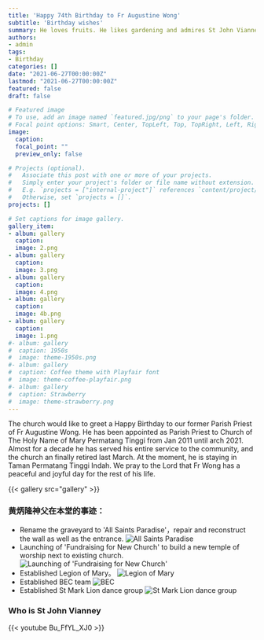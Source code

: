 ```yaml
---
title: 'Happy 74th Birthday to Fr Augustine Wong'
subtitle: 'Birthday wishes'
summary: He loves fruits. He likes gardening and admires St John Vianney.
authors:
- admin
tags:
- Birthday
categories: []
date: "2021-06-27T00:00:00Z"
lastmod: "2021-06-27T00:00:00Z"
featured: false
draft: false

# Featured image
# To use, add an image named `featured.jpg/png` to your page's folder.
# Focal point options: Smart, Center, TopLeft, Top, TopRight, Left, Right, BottomLeft, Bottom, BottomRight
image:
  caption:
  focal_point: ""
  preview_only: false

# Projects (optional).
#   Associate this post with one or more of your projects.
#   Simply enter your project's folder or file name without extension.
#   E.g. `projects = ["internal-project"]` references `content/project/deep-learning/index.md`.
#   Otherwise, set `projects = []`.
projects: []

# Set captions for image gallery.
gallery_item:
- album: gallery
  caption:
  image: 2.png
- album: gallery
  caption:
  image: 3.png
- album: gallery
  caption:
  image: 4.png
- album: gallery
  caption:
  image: 4b.png
- album: gallery
  caption:
  image: 1.png
#- album: gallery
#  caption: 1950s
#  image: theme-1950s.png
#- album: gallery
#  caption: Coffee theme with Playfair font
#  image: theme-coffee-playfair.png
#- album: gallery
#  caption: Strawberry
#  image: theme-strawberry.png
---
```

The church would like to greet a Happy Birthday to our former Parish Priest of Fr Augustine Wong. He has been appointed as Parish Priest to Church of The Holy Name of Mary Permatang Tinggi from Jan 2011 until arch 2021. Almost for a decade he has served his entire service to the community, and the church an finally retired last March. At the moment, he is staying in Taman Permatang Tinggi Indah. We pray to the Lord that Fr Wong has a peaceful and joyful day for the rest of his life.

{{< gallery src="gallery" >}}

### 黄炳隆神父在本堂的事迹：

- Rename the graveyard to 'All Saints Paradise'，repair and reconstruct the wall as well as the entrance.
![All Saints Paradise](/img/post/grave.jpg)
- Launching of 'Fundraising for New Church' to build a new temple of worship next to existing church.
![Launching of 'Fundraising for New Church'](/img/post/newchurch.jpg)
- Established Legion of Mary。
![Legion of Mary](/img/post/legionofmary.jpg)
- Established BEC team
![BEC](/img/post/bec.jpg)
- Established St Mark Lion dance group
![St Mark Lion dance group](/img/post/liondanceclub.jpg)

### Who is St John Vianney
{{< youtube Bu_FfYL_XJ0 >}}
